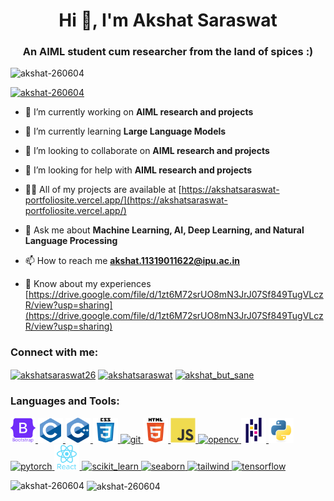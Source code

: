 <h1 align="center">Hi 👋, I'm Akshat Saraswat</h1>
<h3 align="center">An AIML student cum researcher from the land of spices :)</h3>

<p align="left"> <img src="https://komarev.com/ghpvc/?username=akshat-260604&label=Profile%20views&color=0e75b6&style=flat" alt="akshat-260604" /> </p>

<p align="left"> <a href="https://github.com/ryo-ma/github-profile-trophy"><img src="https://github-profile-trophy.vercel.app/?username=akshat-260604" alt="akshat-260604" /></a> </p>

- 🔭 I’m currently working on **AIML research and projects**

- 🌱 I’m currently learning **Large Language Models**

- 👯 I’m looking to collaborate on **AIML research and projects**

- 🤝 I’m looking for help with **AIML research and projects**

- 👨‍💻 All of my projects are available at [https://akshatsaraswat-portfoliosite.vercel.app/](https://akshatsaraswat-portfoliosite.vercel.app/)

- 💬 Ask me about **Machine Learning, AI, Deep Learning, and Natural Language Processing**

- 📫 How to reach me **akshat.11319011622@ipu.ac.in**

- 📄 Know about my experiences [https://drive.google.com/file/d/1zt6M72srUO8mN3JrJ07Sf849TugVLczR/view?usp=sharing](https://drive.google.com/file/d/1zt6M72srUO8mN3JrJ07Sf849TugVLczR/view?usp=sharing)

<h3 align="left">Connect with me:</h3>
<p align="left">
<a href="https://linkedin.com/in/akshatsaraswat26" target="blank"><img align="center" src="https://raw.githubusercontent.com/rahuldkjain/github-profile-readme-generator/master/src/images/icons/Social/linked-in-alt.svg" alt="akshatsaraswat26" height="30" width="40" /></a>
<a href="https://kaggle.com/akshatsaraswat" target="blank"><img align="center" src="https://raw.githubusercontent.com/rahuldkjain/github-profile-readme-generator/master/src/images/icons/Social/kaggle.svg" alt="akshatsaraswat" height="30" width="40" /></a>
<a href="https://instagram.com/akshat_but_sane" target="blank"><img align="center" src="https://raw.githubusercontent.com/rahuldkjain/github-profile-readme-generator/master/src/images/icons/Social/instagram.svg" alt="akshat_but_sane" height="30" width="40" /></a>
</p>

<h3 align="left">Languages and Tools:</h3>
<p align="left"> <a href="https://getbootstrap.com" target="_blank" rel="noreferrer"> <img src="https://raw.githubusercontent.com/devicons/devicon/master/icons/bootstrap/bootstrap-plain-wordmark.svg" alt="bootstrap" width="40" height="40"/> </a> <a href="https://www.cprogramming.com/" target="_blank" rel="noreferrer"> <img src="https://raw.githubusercontent.com/devicons/devicon/master/icons/c/c-original.svg" alt="c" width="40" height="40"/> </a> <a href="https://www.w3schools.com/cpp/" target="_blank" rel="noreferrer"> <img src="https://raw.githubusercontent.com/devicons/devicon/master/icons/cplusplus/cplusplus-original.svg" alt="cplusplus" width="40" height="40"/> </a> <a href="https://www.w3schools.com/css/" target="_blank" rel="noreferrer"> <img src="https://raw.githubusercontent.com/devicons/devicon/master/icons/css3/css3-original-wordmark.svg" alt="css3" width="40" height="40"/> </a> <a href="https://git-scm.com/" target="_blank" rel="noreferrer"> <img src="https://www.vectorlogo.zone/logos/git-scm/git-scm-icon.svg" alt="git" width="40" height="40"/> </a> <a href="https://www.w3.org/html/" target="_blank" rel="noreferrer"> <img src="https://raw.githubusercontent.com/devicons/devicon/master/icons/html5/html5-original-wordmark.svg" alt="html5" width="40" height="40"/> </a> <a href="https://developer.mozilla.org/en-US/docs/Web/JavaScript" target="_blank" rel="noreferrer"> <img src="https://raw.githubusercontent.com/devicons/devicon/master/icons/javascript/javascript-original.svg" alt="javascript" width="40" height="40"/> </a> <a href="https://opencv.org/" target="_blank" rel="noreferrer"> <img src="https://www.vectorlogo.zone/logos/opencv/opencv-icon.svg" alt="opencv" width="40" height="40"/> </a> <a href="https://pandas.pydata.org/" target="_blank" rel="noreferrer"> <img src="https://raw.githubusercontent.com/devicons/devicon/2ae2a900d2f041da66e950e4d48052658d850630/icons/pandas/pandas-original.svg" alt="pandas" width="40" height="40"/> </a> <a href="https://www.python.org" target="_blank" rel="noreferrer"> <img src="https://raw.githubusercontent.com/devicons/devicon/master/icons/python/python-original.svg" alt="python" width="40" height="40"/> </a> <a href="https://pytorch.org/" target="_blank" rel="noreferrer"> <img src="https://www.vectorlogo.zone/logos/pytorch/pytorch-icon.svg" alt="pytorch" width="40" height="40"/> </a> <a href="https://reactjs.org/" target="_blank" rel="noreferrer"> <img src="https://raw.githubusercontent.com/devicons/devicon/master/icons/react/react-original-wordmark.svg" alt="react" width="40" height="40"/> </a> <a href="https://scikit-learn.org/" target="_blank" rel="noreferrer"> <img src="https://upload.wikimedia.org/wikipedia/commons/0/05/Scikit_learn_logo_small.svg" alt="scikit_learn" width="40" height="40"/> </a> <a href="https://seaborn.pydata.org/" target="_blank" rel="noreferrer"> <img src="https://seaborn.pydata.org/_images/logo-mark-lightbg.svg" alt="seaborn" width="40" height="40"/> </a> <a href="https://tailwindcss.com/" target="_blank" rel="noreferrer"> <img src="https://www.vectorlogo.zone/logos/tailwindcss/tailwindcss-icon.svg" alt="tailwind" width="40" height="40"/> </a> <a href="https://www.tensorflow.org" target="_blank" rel="noreferrer"> <img src="https://www.vectorlogo.zone/logos/tensorflow/tensorflow-icon.svg" alt="tensorflow" width="40" height="40"/> </a> </p>

<p><img align="left" src="https://github-readme-stats.vercel.app/api/top-langs?username=akshat-260604&show_icons=true&locale=en&layout=compact" alt="akshat-260604" /></p>

<p>&nbsp;<img align="center" src="https://github-readme-stats.vercel.app/api?username=akshat-260604&show_icons=true&locale=en" alt="akshat-260604" /></p>
